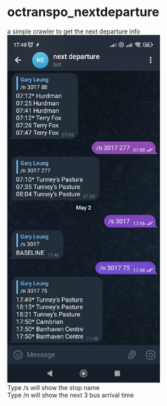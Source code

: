 # octranspo_nextdeparture
a simple crawler to get the next departure info
<br>
<img src="https://raw.githubusercontent.com/garyleung0827/octranspo_nextdeparture/main/screenshot_of_using_the_bot.jpeg">
<br>
Type /s <stop number> will show the stop name
<br>
Type /n <stop number> <route number> will show the next 3 bus arrival time
